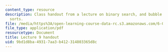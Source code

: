```yaml
---
content_type: resource
description: Class handout from a lecture on binary search, and bubble and selection
  sorts.
file: /media/https%3A/open-learning-course-data-rc.s3.amazonaws.com/6-00-introduction-to-computer-science-and-programming-fall-2008/9bd1d8ba49317aa3b412314803365d8c_lec9.pdf
file_type: application/pdf
resourcetype: Document
title: Lecture 9 handout
uid: 9bd1d8ba-4931-7aa3-b412-314803365d8c
---
```

